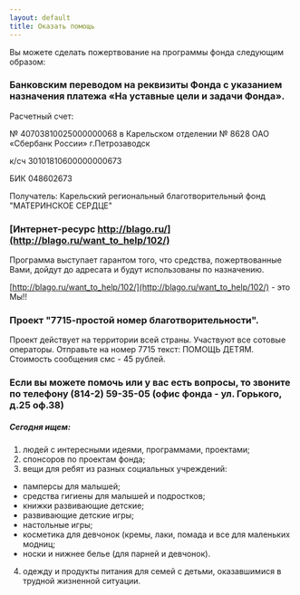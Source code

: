 ```yaml
---
layout: default
title: Оказать помощь
---
```


Вы можете сделать пожертвование на программы фонда следующим образом: 

### **Банковским переводом** на реквизиты Фонда с указанием назначения платежа «На уставные цели и задачи Фонда».

Расчетный счет:

№ 40703810025000000068 в Карельском отделении № 8628 ОАО «Сбербанк России» г.Петрозаводск 

к/cч 30101810600000000673 

БИК 048602673 

Получатель: Карельский региональный благотворительный фонд "МАТЕРИНСКОЕ СЕРДЦЕ"


### [**Интернет-ресурс** http://blago.ru/](http://blago.ru/want_to_help/102/)

Программа выступает гарантом того, что средства, пожертвованные Вами, дойдут до адресата и будут использованы по назначению. 

[http://blago.ru/want_to_help/102/](http://blago.ru/want_to_help/102/) - это Мы!! 

### Проект "7715-простой номер благотворительности". 

Проект действует на территории всей страны. Участвуют все сотовые операторы. Отправьте на номер 7715 текст: ПОМОЩЬ ДЕТЯМ. Стоимость сообщения смс - 45 рублей. 

### Если вы можете помочь или у вас есть вопросы, то звоните по телефону (814-2) 59-35-05 (офис фонда - ул. Горького, д.25 оф.38)

##### Сегодня ищем:

1. людей с интересными идеями, программами, проектами;
2. спонсоров по проектам фонда;
3. вещи для ребят из разных социальных учреждений:
- памперсы для малышей;
- средства гигиены для малышей и подростков;
- книжки развивающие детские;
- развивающие детские игры;
- настольные игры;
- косметика для девчонок (кремы, лаки, помада и все для маленьких модниц;
- носки и нижнее белье (для парней и девчонок).
4. одежду и продукты питания для семей с детьми, оказавшимися в трудной жизненной ситуации.
